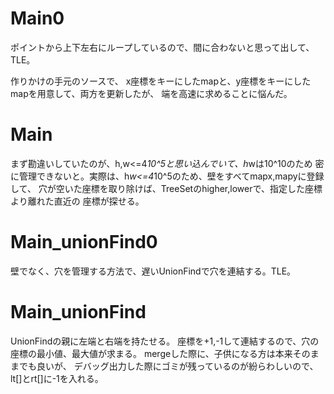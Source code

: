 # Main0
ポイントから上下左右にループしているので、間に合わないと思って出して、TLE。

作りかけの手元のソースで、
x座標をキーにしたmapと、y座標をキーにしたmapを用意して、両方を更新したが、
端を高速に求めることに悩んだ。

# Main
まず勘違いしていたのが、h,w<=4*10^5と思い込んでいて、h*wは10^10のため
密に管理できないと。実際は、h*w<=4*10^5のため、壁をすべてmapx,mapyに登録して、
穴が空いた座標を取り除けば、TreeSetのhigher,lowerで、指定した座標より離れた直近の
座標が探せる。

# Main_unionFind0
壁でなく、穴を管理する方法で、遅いUnionFindで穴を連結する。TLE。

# Main_unionFind
UnionFindの親に左端と右端を持たせる。
座標を+1,-1して連結するので、穴の座標の最小値、最大値が求まる。
mergeした際に、子供になる方は本来そのままでも良いが、
デバッグ出力した際にゴミが残っているのが紛らわしいので、
lt[]とrt[]に-1を入れる。
